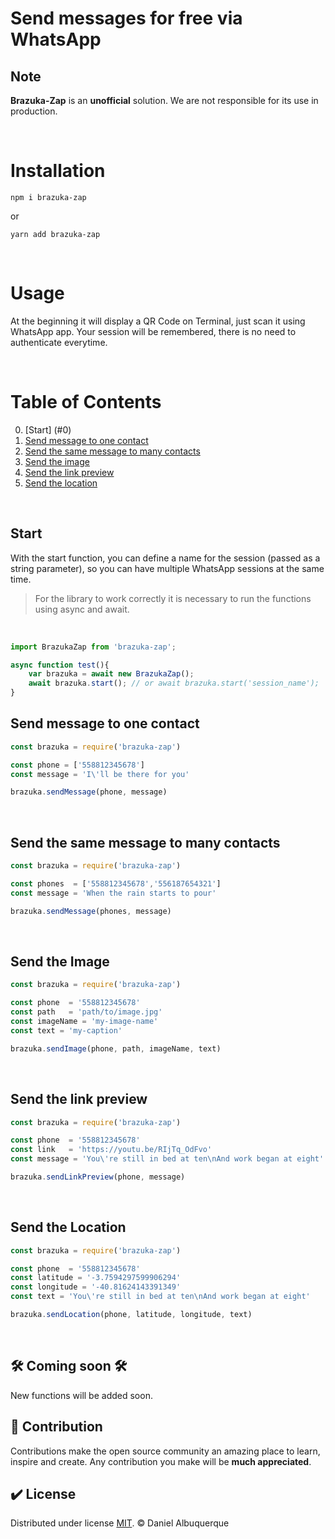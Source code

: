 # Send messages for free via WhatsApp

## Note
**Brazuka-Zap** is an **unofficial** solution. We are not responsible for its use in production.

<br>

# Installation
```shell 
npm i brazuka-zap
```

or

```shell 
yarn add brazuka-zap
```

<br>

# Usage

At the beginning it will display a QR Code on Terminal, just scan it using WhatsApp app. Your session will be remembered, there is no need to authenticate everytime.

<br>

# Table of Contents
0. [Start] (#0)
1. [Send message to one contact](#1)
2. [Send the same message to many contacts](#2)
3. [Send the image](#3)
4. [Send the link preview](#4)
5. [Send the location](#5)

<br>

<a name="0"></a>

## Start
With the start function, you can define a name for the session (passed as a string parameter), so you can have multiple WhatsApp sessions at the same time.

<blockquote>
For the library to work correctly it is necessary to run the functions using async and await.
</blockquote>

<br>

```js
import BrazukaZap from 'brazuka-zap';

async function test(){
	var brazuka = await new BrazukaZap();
	await brazuka.start(); // or await brazuka.start('session_name');
}

```

<a name="1"></a>

## Send message to one contact
```js
const brazuka = require('brazuka-zap')

const phone = ['558812345678']
const message = 'I\'ll be there for you'

brazuka.sendMessage(phone, message)
``` 

<br>

<a name="2"></a>

## Send the same message to many contacts
```js
const brazuka = require('brazuka-zap')

const phones  = ['558812345678','556187654321']
const message = 'When the rain starts to pour'

brazuka.sendMessage(phones, message)
``` 

<br>

<a name="3"></a>

## Send the Image
```js
const brazuka = require('brazuka-zap')

const phone  = '558812345678'
const path   = 'path/to/image.jpg'
const imageName = 'my-image-name'
const text = 'my-caption'

brazuka.sendImage(phone, path, imageName, text)
``` 
<br>

<a name="4"></a>

## Send the link preview
```js
const brazuka = require('brazuka-zap')

const phone  = '558812345678'
const link   = 'https://youtu.be/RIjTq_OdFvo'
const message = 'You\'re still in bed at ten\nAnd work began at eight'

brazuka.sendLinkPreview(phone, message)
``` 

<br>

<a name="5"></a>

## Send the Location
```js
const brazuka = require('brazuka-zap')

const phone  = '558812345678'
const latitude = '-3.7594297599906294'
const longitude = '-40.81624143391349'
const text = 'You\'re still in bed at ten\nAnd work began at eight'

brazuka.sendLocation(phone, latitude, longitude, text)
``` 
<br>

## 🛠 Coming soon 🛠
New functions will be added soon.
<br>

## 🚀 Contribution
Contributions make the open source community an amazing place to learn, inspire and create. Any contribution you make will be **much appreciated**.
<br>

## ✔️ License
Distributed under license [MIT](LICENSE). © Daniel Albuquerque

